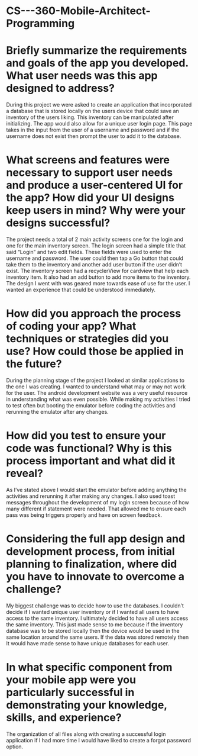 # CS---360-Mobile-Architect-Programming
# Briefly summarize the requirements and goals of the app you developed. What user needs was this app designed to address?

During this project we were asked to create an application that incorporated a database that is stored locally on the users device that could save an inventory of the users liking. This inventory can be manipulated after initializing. The app would also allow for a unique user login page. This page takes in the input from the user of a username and password and if the username does not exist then prompt the user to add it to the database.

# What screens and features were necessary to support user needs and produce a user-centered UI for the app? How did your UI designs keep users in mind? Why were your designs successful?

The project needs a total of 2 main activity screens one for the login and one for the main inventory screen. The login screen had a simple title that said “Login” and two edit fields. These fields were used to enter the username and password. The user could then tap a Go button that could take them to the inventory and another add user button if the user didn’t exist. The inventory screen had a recyclerView for cardview that help each inventory item. It also had an add button to add more items to the inventory. The design I went with was geared more towards ease of use for the user. I wanted an experience that could be understood immediately.

# How did you approach the process of coding your app? What techniques or strategies did you use? How could those be applied in the future?

During the planning stage of the project I looked at similar applications to the one I was creating. I wanted to understand what may or may not work for the user. The android development website was a very useful resource in understanding what was even possible. While making my activities I tried to test often but booting the emulator before coding the activities and rerunning the emulator after any changes.

# How did you test to ensure your code was functional? Why is this process important and what did it reveal?

As I’ve stated above I would start the emulator before adding anything the activities and rerunning it after making any changes. I also used toast messages throughout the development of my login screen because of how many different if statement were needed. That allowed me to ensure each pass was being triggers properly and have on screen feedback.

# Considering the full app design and development process, from initial planning to finalization, where did you have to innovate to overcome a challenge?

My biggest challenge was to decide how to use the databases. I couldn’t decide if I wanted unique user inventory or if I wanted all users to have access to the same inventory. I ultimately decided to have all users access the same inventory. This just made sense to me because if the inventory database was to be stored locally then the device would be used in the same location around the same users. If the data was stored remotely then It would have made sense to have unique databases for each user.

# In what specific component from your mobile app were you particularly successful in demonstrating your knowledge, skills, and experience?

The organization of all files along with creating a successful login application if I had more time I would have liked to create a forgot password option.
